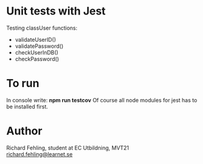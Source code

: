 # Unit tests with Jest
Testing classUser functions:
- validateUserID()
- validatePassword()
- checkUserInDB()
- checkPassword()

# To run
In console write: **npm run testcov**
Of course all node modules for jest has to be installed first.

# Author
Richard Fehling, student at EC Utbildning, MVT21<br/>
richard.fehling@learnet.se